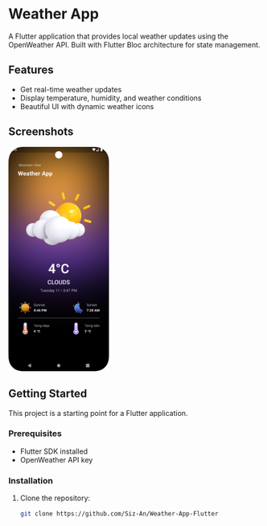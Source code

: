 # Weather App

A Flutter application that provides local weather updates using the OpenWeather API. Built with Flutter Bloc architecture for state management.

## Features
- Get real-time weather updates
- Display temperature, humidity, and weather conditions
- Beautiful UI with dynamic weather icons

## Screenshots
<img src="assets/wea.png" alt="Weather App" width="200"/>  

## Getting Started

This project is a starting point for a Flutter application.

### Prerequisites
- Flutter SDK installed
- OpenWeather API key

### Installation
1. Clone the repository:
   ```sh  
   git clone https://github.com/Siz-An/Weather-App-Flutter
